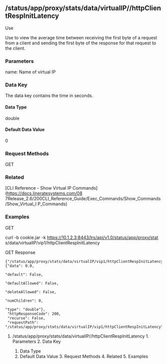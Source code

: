 ## /status/app/proxy/stats/data/virtualIP/<name>/httpClientRespInitLatency

Use

Use to view the average time between receiving the first byte of a request
from a client and sending the first byte of the response for that request to
the client.

### Parameters

name: Name of virtual IP

### Data Key

The data key contains the time in seconds.

#### Data Type

double

#### Default Data Value

0

### Request Methods

GET

### Related

[CLI Reference - Show Virtual IP Commands](https://docs.lineratesystems.com/08
7Release_2.6/200CLI_Reference_Guide/Exec_Commands/Show_Commands/Show_Virtual_I
P_Commands)

### Examples

GET

curl -b cookie.jar -k https://10.1.2.3:8443/lrs/api/v1.0/status/app/proxy/stat
s/data/virtualIP/vip1/httpClientRespInitLatency

GET Response

    
    {"/status/app/proxy/stats/data/virtualIP/vip1/httpClientRespInitLatency": {"data": 0.0,
                                                                                  "default": False,
                                                                                  "defaultAllowed": False,
                                                                                  "deleteAllowed": False,
                                                                                  "numChildren": 0,
                                                                                  "type": "double"},
     "httpResponseCode": 200,
     "recurse": False,
     "requestPath": "/status/app/proxy/stats/data/virtualIP/vip1/httpClientRespInitLatency"}
    

  1. /status/app/proxy/stats/data/virtualIP/<name>/httpClientRespInitLatency
    1. Parameters
    2. Data Key
      1. Data Type
      2. Default Data Value
    3. Request Methods
    4. Related
    5. Examples


